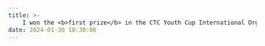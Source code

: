 ```yaml
---
title: >-
    I won the <b>first prize</b> in the CTC Youth Cup International Organizations Document Translation Competition!
date: 2024-01-30 18:30:00
---
```

